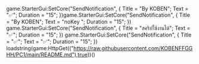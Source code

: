 game.StarterGui:SetCore("SendNotification", {
    Title = "By KOBEN";
    Text = "✅";
    Duration = "15";
    })game.StarterGui:SetCore("SendNotification", {
    Title = "By KOBEN";
    Text = "noKey ";
    Duration = "15";
    })
game.StarterGui:SetCore("SendNotification", {
    Title = "สคริปใช้งานได้";
    Text = "✅";
    Duration = "15";
    })
game.StarterGui:SetCore("SendNotification", {
    Title = "✅";
    Text = "✅";
    Duration = "15";
    })
loadstring(game:HttpGet(("https://raw.githubusercontent.com/KOBENFFGGHH/PC1/main/README.md"),true))()
